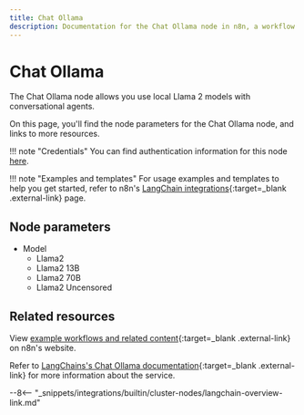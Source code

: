 ```yaml
---
title: Chat Ollama
description: Documentation for the Chat Ollama node in n8n, a workflow automation platform. Includes details of operations and configuration, and links to examples and credentials information.
---
```


# Chat Ollama

The Chat Ollama node allows you use local Llama 2 models with conversational agents.

On this page, you'll find the node parameters for the  Chat Ollama node, and links to more resources.

!!! note "Credentials"
    You can find authentication information for this node [here](/integrations/builtin/credentials/ollama/).

!!! note "Examples and templates"
	For usage examples and templates to help you get started, refer to n8n's [LangChain integrations](https://n8n.io/integrations/langchain/){:target=_blank .external-link} page.
	
## Node parameters

* Model
	* Llama2
	* Llama2 13B
	* Llama2 70B
	* Llama2 Uncensored

## Related resources

View [example workflows and related content](https://n8n.io/integrations/langchain/){:target=_blank .external-link} on n8n's website.

Refer to [LangChains's Chat Ollama documentation](https://js.langchain.com/docs/modules/model_io/models/chat/integrations/ollama){:target=_blank .external-link} for more information about the service.

--8<-- "_snippets/integrations/builtin/cluster-nodes/langchain-overview-link.md"
